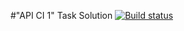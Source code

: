 #"API CI 1" Task Solution
[![Build status](https://ci.appveyor.com/api/projects/status/x1mtetk9yh3uceha?svg=true)](https://ci.appveyor.com/project/AnnaYakovleva2302/api-ci-1)
